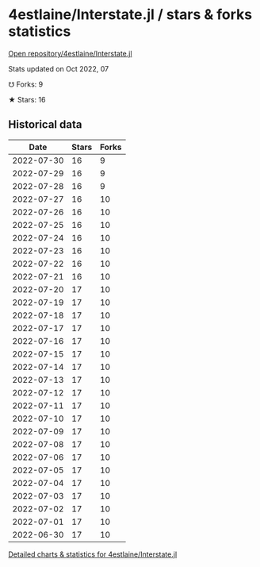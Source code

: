 # 4estlaine/Interstate.jl / stars & forks statistics

[Open repository/4estlaine/Interstate.jl](https://github.com/4estlaine/Interstate.jl)

Stats updated on Oct 2022, 07

☋ Forks: 9

★ Stars: 16

## Historical data
| Date | Stars | Forks |
|------|-------|-------|
| 2022-07-30 | 16 | 9 | 
| 2022-07-29 | 16 | 9 | 
| 2022-07-28 | 16 | 9 | 
| 2022-07-27 | 16 | 10 | 
| 2022-07-26 | 16 | 10 | 
| 2022-07-25 | 16 | 10 | 
| 2022-07-24 | 16 | 10 | 
| 2022-07-23 | 16 | 10 | 
| 2022-07-22 | 16 | 10 | 
| 2022-07-21 | 16 | 10 | 
| 2022-07-20 | 17 | 10 | 
| 2022-07-19 | 17 | 10 | 
| 2022-07-18 | 17 | 10 | 
| 2022-07-17 | 17 | 10 | 
| 2022-07-16 | 17 | 10 | 
| 2022-07-15 | 17 | 10 | 
| 2022-07-14 | 17 | 10 | 
| 2022-07-13 | 17 | 10 | 
| 2022-07-12 | 17 | 10 | 
| 2022-07-11 | 17 | 10 | 
| 2022-07-10 | 17 | 10 | 
| 2022-07-09 | 17 | 10 | 
| 2022-07-08 | 17 | 10 | 
| 2022-07-06 | 17 | 10 | 
| 2022-07-05 | 17 | 10 | 
| 2022-07-04 | 17 | 10 | 
| 2022-07-03 | 17 | 10 | 
| 2022-07-02 | 17 | 10 | 
| 2022-07-01 | 17 | 10 | 
| 2022-06-30 | 17 | 10 | 


[Detailed charts & statistics for 4estlaine/Interstate.jl](https://reviewgithub.com/rep/4estlaine/Interstate.jl)
